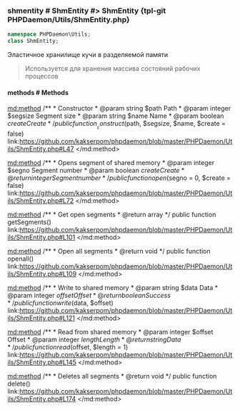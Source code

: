 ### shmentity # ShmEntity #> ShmEntity {tpl-git PHPDaemon/Utils/ShmEntity.php}

```php
namespace PHPDaemon\Utils;
class ShmEntity;
```

Эластичное хранилище кучи в разделяемой памяти

> Используется для хранения массива состояний рабочих процессов

<!-- include-namespace path="\PHPDaemon\Utils\ShmEntity" level="" access="" -->
#### methods # Methods

<md:method>
/**
	 * Constructor
	 * @param string  $path    Path
	 * @param integer $segsize Segment size
	 * @param string  $name    Name
	 * @param boolean $create  Create
	 */
public function __construct($path, $segsize, $name, $create = false)
link:https://github.com/kakserpom/phpdaemon/blob/master/PHPDaemon/Utils/ShmEntity.php#L47
</md:method>

<md:method>
/**
	 * Opens segment of shared memory
	 * @param  integer $segno  Segment number
	 * @param  boolean $create Create
	 * @return integer         Segment number
	 */
public function open($segno = 0, $create = false)
link:https://github.com/kakserpom/phpdaemon/blob/master/PHPDaemon/Utils/ShmEntity.php#L72
</md:method>

<md:method>
/**
	 * Get open segments
	 * @return array
	 */
public function getSegments()
link:https://github.com/kakserpom/phpdaemon/blob/master/PHPDaemon/Utils/ShmEntity.php#L101
</md:method>

<md:method>
/**
	 * Open all segments
	 * @return void
	 */
public function openall()
link:https://github.com/kakserpom/phpdaemon/blob/master/PHPDaemon/Utils/ShmEntity.php#L109
</md:method>

<md:method>
/**
	 * Write to shared memory
	 * @param  string  $data   Data
	 * @param  integer $offset Offset
	 * @return boolean         Success
	 */
public function write($data, $offset)
link:https://github.com/kakserpom/phpdaemon/blob/master/PHPDaemon/Utils/ShmEntity.php#L121
</md:method>

<md:method>
/**
	 * Read from shared memory
	 * @param  integer $offset Offset
	 * @param  integer $length Length
	 * @return string          Data
	 */
public function read($offset, $length = 1)
link:https://github.com/kakserpom/phpdaemon/blob/master/PHPDaemon/Utils/ShmEntity.php#L145
</md:method>

<md:method>
/**
	 * Deletes all segments
	 * @return void
	 */
public function delete()
link:https://github.com/kakserpom/phpdaemon/blob/master/PHPDaemon/Utils/ShmEntity.php#L174
</md:method>

<div class="clearboth"></div>


<!--/ include-namespace -->
